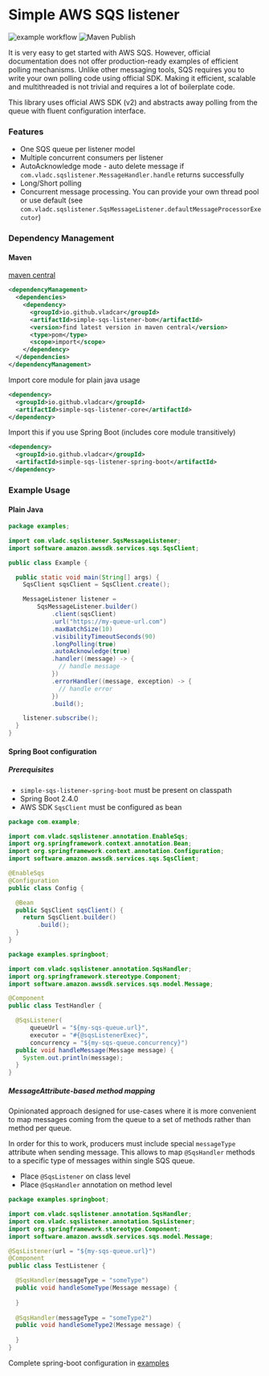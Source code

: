 # Simple AWS SQS listener

![example workflow](https://github.com/vladcar/simple-sqs-listener/actions/workflows/maven.yml/badge.svg)
![Maven Publish](https://github.com/vladcar/simple-sqs-listener/actions/workflows/maven-publish.yml/badge.svg)

It is very easy to get started with AWS SQS. However, official documentation does not offer production-ready examples of efficient polling mechanisms.
Unlike other messaging tools, SQS requires you to write your own polling code using official SDK. Making it efficient, scalable and multithreaded is not trivial and requires a lot of boilerplate code.

This library uses official AWS SDK (v2) and abstracts away polling from the queue with fluent configuration interface.

### Features

- One SQS queue per listener model
- Multiple concurrent consumers per listener
- AutoAcknowledge mode - auto delete message if `com.vladc.sqslistener.MessageHandler.handle` returns successfully
- Long/Short polling
- Concurrent message processing. You can provide your own thread pool or use default (see `com.vladc.sqslistener.SqsMessageListener.defaultMessageProcessorExecutor`)

### Dependency Management
#### Maven

[maven central](https://search.maven.org/artifact/io.github.vladcar/simple-sqs-listener-bom)

```xml
<dependencyManagement>
  <dependencies>
    <dependency>
      <groupId>io.github.vladcar</groupId>
      <artifactId>simple-sqs-listener-bom</artifactId>
      <version>find latest version in maven central</version>
      <type>pom</type>
      <scope>import</scope>
    </dependency>
  </dependencies>
</dependencyManagement>
```

Import core module for plain java usage
```xml
<dependency>
  <groupId>io.github.vladcar</groupId>
  <artifactId>simple-sqs-listener-core</artifactId>
</dependency>
```

Import this if you use Spring Boot (includes core module transitively)
```xml
<dependency>
  <groupId>io.github.vladcar</groupId>
  <artifactId>simple-sqs-listener-spring-boot</artifactId>
</dependency>
```

### Example Usage

#### Plain Java

```java
package examples;

import com.vladc.sqslistener.SqsMessageListener;
import software.amazon.awssdk.services.sqs.SqsClient;

public class Example {

  public static void main(String[] args) {
    SqsClient sqsClient = SqsClient.create();

    MessageListener listener =
        SqsMessageListener.builder()
            .client(sqsClient)
            .url("https://my-queue-url.com")
            .maxBatchSize(10)
            .visibilityTimeoutSeconds(90)
            .longPolling(true)
            .autoAcknowledge(true)
            .handler((message) -> {
              // handle message
            })
            .errorHandler((message, exception) -> {
              // handle error
            })
            .build();

    listener.subscribe();
  }
}

```

#### Spring Boot configuration

##### Prerequisites

- `simple-sqs-listener-spring-boot` must be present on classpath
- Spring Boot 2.4.0
- AWS SDK `SqsClient` must be configured as bean

```java
package com.example;

import com.vladc.sqslistener.annotation.EnableSqs;
import org.springframework.context.annotation.Bean;
import org.springframework.context.annotation.Configuration;
import software.amazon.awssdk.services.sqs.SqsClient;

@EnableSqs
@Configuration
public class Config {

  @Bean
  public SqsClient sqsClient() {
    return SqsClient.builder()
        .build();
  }
}
```
```java
package examples.springboot;

import com.vladc.sqslistener.annotation.SqsHandler;
import org.springframework.stereotype.Component;
import software.amazon.awssdk.services.sqs.model.Message;

@Component
public class TestHandler {

  @SqsListener(
      queueUrl = "${my-sqs-queue.url}",
      executor = "#{@sqsListenerExec}",
      concurrency = "${my-sqs-queue.concurrency}")
  public void handleMessage(Message message) {
    System.out.println(message);
  }
}
```

##### MessageAttribute-based method mapping
Opinionated approach designed for use-cases where it is more convenient to map messages coming from the queue to a set of methods rather than method per queue.

In order for this to work, producers must include special `messageType` attribute when sending message. This allows to map `@SqsHandler` methods to a specific type of messages within single SQS queue.

- Place `@SqsListener` on class level
- Place `@SqsHandler` annotation on method level

```java
package examples.springboot;

import com.vladc.sqslistener.annotation.SqsHandler;
import com.vladc.sqslistener.annotation.SqsListener;
import org.springframework.stereotype.Component;
import software.amazon.awssdk.services.sqs.model.Message;

@SqsListener(url = "${my-sqs-queue.url}")
@Component
public class TestListener {

  @SqsHandler(messageType = "someType")
  public void handleSomeType(Message message) {
    
  }
  
  @SqsHandler(messageType = "someType2")
  public void handleSomeType2(Message message) {
    
  }
}
```

Complete spring-boot configuration in [examples](./examples/src/main/java/examples/springboot)
